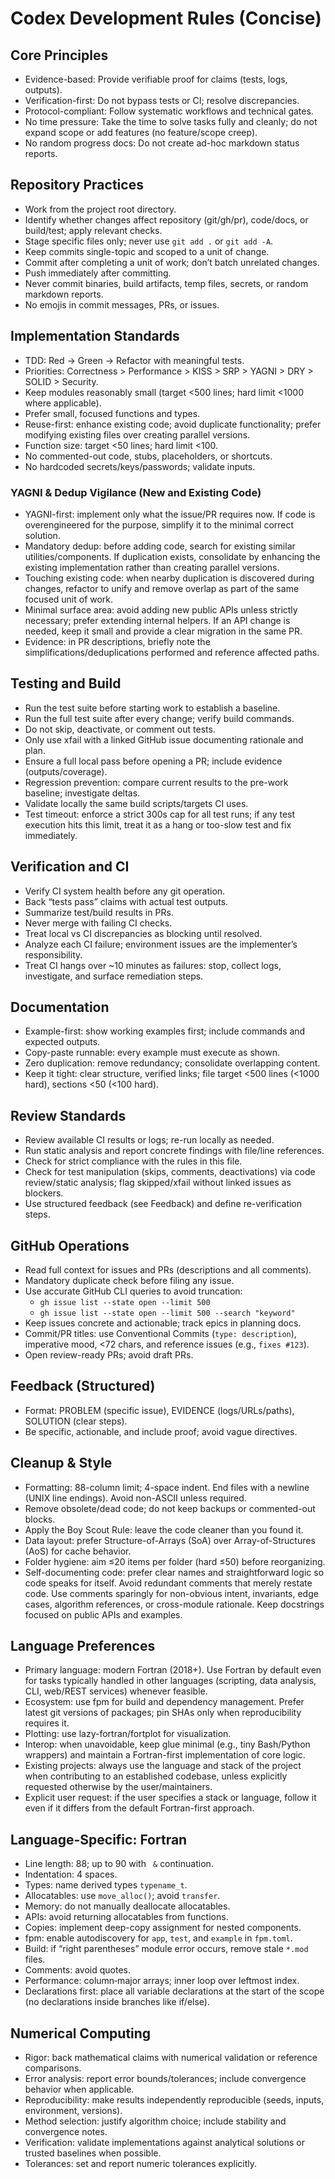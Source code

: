 # Codex Development Rules (Concise)

## Core Principles
- Evidence-based: Provide verifiable proof for claims (tests, logs, outputs).
- Verification-first: Do not bypass tests or CI; resolve discrepancies.
- Protocol-compliant: Follow systematic workflows and technical gates.
- No time pressure: Take the time to solve tasks fully and cleanly; do not
  expand scope or add features (no feature/scope creep).
- No random progress docs: Do not create ad-hoc markdown status reports.

## Repository Practices
- Work from the project root directory.
- Identify whether changes affect repository (git/gh/pr), code/docs, or build/test; apply relevant checks.
- Stage specific files only; never use `git add .` or `git add -A`.
- Keep commits single-topic and scoped to a unit of change.
- Commit after completing a unit of work; don’t batch unrelated changes.
- Push immediately after committing.
- Never commit binaries, build artifacts, temp files, secrets, or random markdown reports.
- No emojis in commit messages, PRs, or issues.

## Implementation Standards
- TDD: Red → Green → Refactor with meaningful tests.
- Priorities: Correctness > Performance > KISS > SRP > YAGNI > DRY > SOLID > Security.
- Keep modules reasonably small (target <500 lines; hard limit <1000 where applicable).
- Prefer small, focused functions and types.
- Reuse-first: enhance existing code; avoid duplicate functionality; prefer modifying existing files over creating parallel versions.
- Function size: target <50 lines; hard limit <100.
- No commented-out code, stubs, placeholders, or shortcuts.
- No hardcoded secrets/keys/passwords; validate inputs.

### YAGNI & Dedup Vigilance (New and Existing Code)
- YAGNI-first: implement only what the issue/PR requires now. If code is overengineered for the purpose, simplify it to the minimal correct solution.
- Mandatory dedup: before adding code, search for existing similar utilities/components. If duplication exists, consolidate by enhancing the existing implementation rather than creating parallel versions.
- Touching existing code: when nearby duplication is discovered during changes, refactor to unify and remove overlap as part of the same focused unit of work.
- Minimal surface area: avoid adding new public APIs unless strictly necessary; prefer extending internal helpers. If an API change is needed, keep it small and provide a clear migration in the same PR.
- Evidence: in PR descriptions, briefly note the simplifications/deduplications performed and reference affected paths.

## Testing and Build
- Run the test suite before starting work to establish a baseline.
- Run the full test suite after every change; verify build commands.
- Do not skip, deactivate, or comment out tests.
- Only use xfail with a linked GitHub issue documenting rationale and plan.
- Ensure a full local pass before opening a PR; include evidence (outputs/coverage).
- Regression prevention: compare current results to the pre-work baseline; investigate deltas.
- Validate locally the same build scripts/targets CI uses.
- Test timeout: enforce a strict 300s cap for all test runs; if any test
  execution hits this limit, treat it as a hang or too-slow test and fix
  immediately.

## Verification and CI
- Verify CI system health before any git operation.
- Back “tests pass” claims with actual test outputs.
- Summarize test/build results in PRs.
- Never merge with failing CI checks.
- Treat local vs CI discrepancies as blocking until resolved.
- Analyze each CI failure; environment issues are the implementer’s responsibility.
- Treat CI hangs over ~10 minutes as failures: stop, collect logs, investigate, and surface remediation steps.

## Documentation
- Example-first: show working examples first; include commands and expected outputs.
- Copy-paste runnable: every example must execute as shown.
- Zero duplication: remove redundancy; consolidate overlapping content.
- Keep it tight: clear structure, verified links; file target <500 lines (<1000 hard), sections <50 (<100 hard).

## Review Standards
- Review available CI results or logs; re-run locally as needed.
- Run static analysis and report concrete findings with file/line references.
- Check for strict compliance with the rules in this file.
- Check for test manipulation (skips, comments, deactivations) via code review/static analysis; flag skipped/xfail without linked issues as blockers.
- Use structured feedback (see Feedback) and define re-verification steps.

## GitHub Operations
- Read full context for issues and PRs (descriptions and all comments).
- Mandatory duplicate check before filing any issue.
- Use accurate GitHub CLI queries to avoid truncation:
  - `gh issue list --state open --limit 500`
  - `gh issue list --state open --limit 500 --search "keyword"`
- Keep issues concrete and actionable; track epics in planning docs.
- Commit/PR titles: use Conventional Commits (`type: description`), imperative mood, <72 chars, and reference issues (e.g., `fixes #123`).
- Open review-ready PRs; avoid draft PRs.

## Feedback (Structured)
- Format: PROBLEM (specific issue), EVIDENCE (logs/URLs/paths), SOLUTION (clear steps).
- Be specific, actionable, and include proof; avoid vague directives.

## Cleanup & Style
- Formatting: 88-column limit; 4-space indent. End files with a newline (UNIX line endings). Avoid non-ASCII unless required.
- Remove obsolete/dead code; do not keep backups or commented-out blocks.
- Apply the Boy Scout Rule: leave the code cleaner than you found it.
- Data layout: prefer Structure-of-Arrays (SoA) over Array-of-Structures (AoS) for cache behavior.
- Folder hygiene: aim ≤20 items per folder (hard ≤50) before reorganizing.
 - Self-documenting code: prefer clear names and straightforward logic so code speaks for itself. Avoid redundant comments that merely restate code. Use comments sparingly for non-obvious intent, invariants, edge cases, algorithm references, or cross-module rationale. Keep docstrings focused on public APIs and examples.

## Language Preferences
- Primary language: modern Fortran (2018+). Use Fortran by default even for
  tasks typically handled in other languages (scripting, data analysis, CLI,
  web/REST services) whenever feasible.
- Ecosystem: use fpm for build and dependency management. Prefer latest git
  versions of packages; pin SHAs only when reproducibility requires it.
- Plotting: use lazy-fortran/fortplot for visualization.
- Interop: when unavoidable, keep glue minimal (e.g., tiny Bash/Python wrappers)
  and maintain a Fortran-first implementation of core logic.
 - Existing projects: always use the language and stack of the project when
   contributing to an established codebase, unless explicitly requested
   otherwise by the user/maintainers.
 - Explicit user request: if the user specifies a stack or language, follow it
   even if it differs from the default Fortran-first approach.

## Language-Specific: Fortran
- Line length: 88; up to 90 with ` &` continuation.
- Indentation: 4 spaces.
- Types: name derived types `typename_t`.
- Allocatables: use `move_alloc()`; avoid `transfer`.
- Memory: do not manually deallocate allocatables.
- APIs: avoid returning allocatables from functions.
- Copies: implement deep-copy assignment for nested components.
- fpm: enable autodiscovery for `app`, `test`, and `example` in `fpm.toml`.
- Build: if “right parentheses” module error occurs, remove stale `*.mod` files.
- Comments: avoid quotes.
- Performance: column‑major arrays; inner loop over leftmost index.
- Declarations first: place all variable declarations at the start of the
  scope (no declarations inside branches like if/else).

## Numerical Computing
- Rigor: back mathematical claims with numerical validation or reference comparisons.
- Error analysis: report error bounds/tolerances; include convergence behavior when applicable.
- Reproducibility: make results independently reproducible (seeds, inputs, environment, versions).
- Method selection: justify algorithm choice; include stability and convergence notes.
- Verification: validate implementations against analytical solutions or trusted baselines when possible.
- Tolerances: set and report numeric tolerances explicitly.
